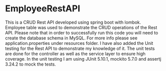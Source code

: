 # EmployeeRestAPI
This is a CRUD Rest API developed using spring boot with lombok. Employee table was used to demonstrate the CRUD operations of the Rest API.
Please note that in order to successfully run this code you will need to create the database schema in MySQL. 
For more info please see application.properties under resources folder.
I have also added the Unit testing for the Rest API to demonstrate my knowledge of it.
The unit tests are done for the controller as well as the service layer to ensure high coverage.
In the unit testing I am using JUnit 5.10.1, mockito 5.7.0 and assertj 3.24.2 to mock the tests. 
